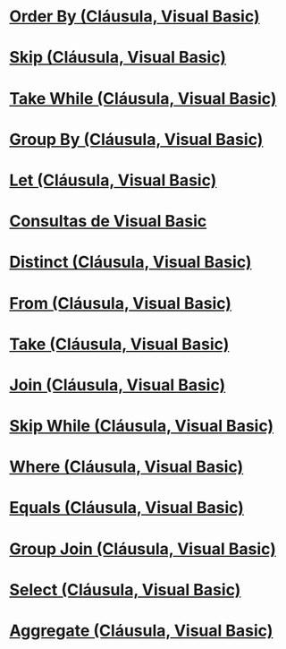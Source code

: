 # [Order By (Cláusula, Visual Basic)](order-by-clause.md)
# [Skip (Cláusula, Visual Basic)](skip-clause.md)
# [Take While (Cláusula, Visual Basic)](take-while-clause.md)
# [Group By (Cláusula, Visual Basic)](group-by-clause.md)
# [Let (Cláusula, Visual Basic)](let-clause.md)
# [Consultas de Visual Basic](queries.md)
# [Distinct (Cláusula, Visual Basic)](distinct-clause.md)
# [From (Cláusula, Visual Basic)](from-clause.md)
# [Take (Cláusula, Visual Basic)](take-clause.md)
# [Join (Cláusula, Visual Basic)](join-clause.md)
# [Skip While (Cláusula, Visual Basic)](skip-while-clause.md)
# [Where (Cláusula, Visual Basic)](where-clause.md)
# [Equals (Cláusula, Visual Basic)](equals-clause.md)
# [Group Join (Cláusula, Visual Basic)](group-join-clause.md)
# [Select (Cláusula, Visual Basic)](select-clause.md)
# [Aggregate (Cláusula, Visual Basic)](aggregate-clause.md)
